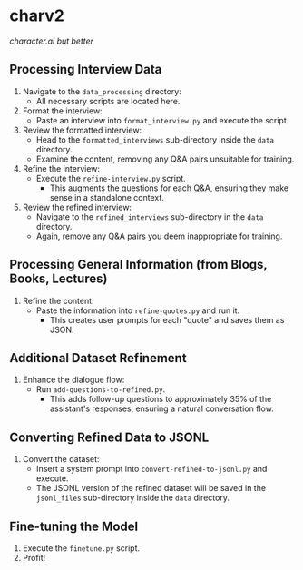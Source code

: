 # **charv2**
*character.ai but better*

## **Processing Interview Data**

1. Navigate to the `data_processing` directory:
   - All necessary scripts are located here.
2. Format the interview:
   - Paste an interview into `format_interview.py` and execute the script.
3. Review the formatted interview:
   - Head to the `formatted_interviews` sub-directory inside the `data` directory.
   - Examine the content, removing any Q&A pairs unsuitable for training.
4. Refine the interview:
   - Execute the `refine-interview.py` script.
     - This augments the questions for each Q&A, ensuring they make sense in a standalone context.
5. Review the refined interview:
   - Navigate to the `refined_interviews` sub-directory in the `data` directory.
   - Again, remove any Q&A pairs you deem inappropriate for training.

## **Processing General Information (from Blogs, Books, Lectures)**

1. Refine the content:
   - Paste the information into `refine-quotes.py` and run it.
     - This creates user prompts for each "quote" and saves them as JSON.

## **Additional Dataset Refinement**

1. Enhance the dialogue flow:
   - Run `add-questions-to-refined.py`.
     - This adds follow-up questions to approximately 35% of the assistant's responses, ensuring a natural conversation flow.

## **Converting Refined Data to JSONL**

1. Convert the dataset:
   - Insert a system prompt into `convert-refined-to-jsonl.py` and execute.
   - The JSONL version of the refined dataset will be saved in the `jsonl_files` sub-directory inside the `data` directory.

## **Fine-tuning the Model**

1. Execute the `finetune.py` script.
2. Profit!
